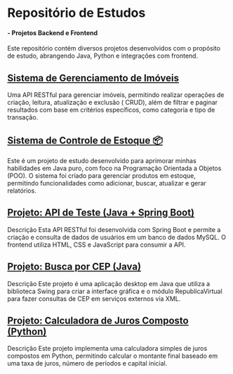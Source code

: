 # Repositório de Estudos 
#### - Projetos Backend e Frontend

Este repositório contém diversos projetos desenvolvidos com o propósito de estudo, abrangendo Java, Python e integrações com frontend.

## [Sistema de Gerenciamento de Imóveis](https://github.com/LeandroEdv/Study_projects/tree/main/real-estate)
Uma API RESTful para gerenciar imóveis, permitindo realizar operações de criação, leitura, atualização e exclusão ( CRUD), além de filtrar e paginar resultados com base em critérios específicos, como categoria e tipo de transação.


## [Sistema de Controle de Estoque 📦](https://github.com/LeandroEdv/Study_projects/tree/main/sistema%20de%20Controle%20de%20Estoque)
Este é um projeto de estudo desenvolvido para aprimorar minhas habilidades em Java puro, com foco na Programação Orientada a Objetos (POO). O sistema foi criado para gerenciar produtos em estoque, permitindo funcionalidades como adicionar, buscar, atualizar e gerar relatórios.

## [Projeto: API de Teste (Java + Spring Boot)](Projeto_API_Teste)
Descrição
Esta API RESTful foi desenvolvida com Spring Boot e permite a criação e consulta de dados de usuários em um banco de dados MySQL. O frontend utiliza HTML, CSS e JavaScript para consumir a API.

##  [Projeto: Busca por CEP (Java)](BuscarCEP)
Descrição
Este projeto é uma aplicação desktop em Java que utiliza a biblioteca Swing para criar a interface gráfica e o módulo RepublicaVirtual para fazer consultas de CEP em serviços externos via XML.

## [Projeto: Calculadora de Juros Composto (Python)](JC_Calculate)
Descrição
Este projeto implementa uma calculadora simples de juros compostos em Python, permitindo calcular o montante final baseado em uma taxa de juros, número de períodos e capital inicial.
